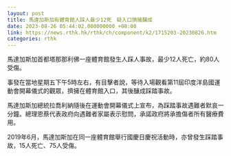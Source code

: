 ```yaml
---
layout: post
title: 馬達加斯加有體育館人踩人最少12死　疑入口擠擁釀成
date: 2023-08-26 05:44:02.000000000 +08:00
link: https://news.rthk.hk/rthk/ch/component/k2/1715203-20230826.htm
categories: rthk
---
```


馬達加斯加首都塔那那利佛一座體育館發生人踩人事故，最少12人死亡，約80人受傷。

事發在當地星期五下午5時左右，有目擊者說，等待入場觀看第11屆印度洋島國運動會開幕儀式的觀眾，擠擁在體育館入口，其後釀成踩踏事故。

馬達加斯加總統拉喬利納隨後在運動會開幕儀式上宣布，為踩踏事故遇難者默哀一分鐘。總理恩蔡代表政府向遇難者家屬表示慰問，承諾政府將承擔傷者所有醫療費用。

2019年6月，馬達加斯加在同一座體育館舉行國慶日慶祝活動時，亦曾發生踩踏事故，15人死亡、75人受傷。
